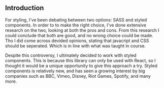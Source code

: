 
## Introduction

For styling, I've been debating between two options: SASS and styled components. In order to to make the right choice, I've done extensive research on the two, looking at both the pros and cons. From this research I could conclude that both are  good, and no wrong choice could be made. Tho I did come across devided opinions, stating that javacript and CSS should be seperated. Which is in line with what was taught in course.

Despite this controversy, I ultimately decided to work with styled components. This is because this library can only be used with React, so I thought it would be a unique opportunity to give this approach a try. Styled components is relatively new, and has seen a growing interest by big companies such as BBC, Vimeo, Disney, Riot Games, Spotify, and many more.



